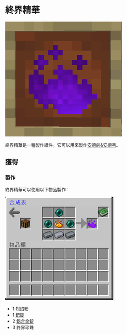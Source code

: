 # 終界精華

![](<../../.gitbook/assets/image (110).png>)

終界精華是一種製作組件。它可以用來製作[安德劍&安德弓](ender-set.md)。

## 獲得

### 製作

終界精華可以使用以下物品製作：

![](<../../.gitbook/assets/image (109).png>)

* 1 烈焰粉
* 1 [鈀錠](../../item/palladium-ingot.md)
* 2 [鋁合金錠](../../item/aluminium-alloy-ingot.md)
* 3 終界珍珠
